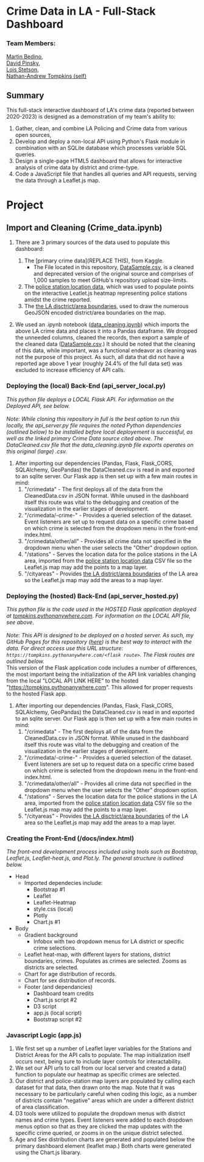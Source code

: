 # Crime Data in LA - Full-Stack Dashboard

### Team Members: <br> 
[Martin Bedino](), <br>
[David Pinsky](), <br>
[Lois Stetson](), <br>
[Nathan-Andrew Tompkins (self)]() <br>


## Summary
This full-stack interactive dashboard of LA's crime data (reported between 2020-2023) is designed as a demonstration of my team's ability to:
 1. Gather, clean, and combine LA Policing and Crime data from various open sources, 
 2. Develop and deploy a non-local API using Python's Flask module in combination with an SQLite database which processes variable SQL queries.
 3. Design a single-page HTML5 dashboard that allows for interactive analysis of crime data by district and crime-type.
 4. Code a JavaScript file that handles all queries and API requests, serving the data through a Leaflet.js map.

# Project

## Import and Cleaning (Crime_data.ipynb)
1. There are 3 primary sources of the data used to populate this dashboard:
    1. The [primary crime data](REPLACE THIS), from Kaggle. 
        * The File located in this repository, [DataSample.csv](https://geohub.lacity.org/datasets/lahub::lapd-police-stations/explore), is a cleaned and deprecated version of the original source and comprises of 1,000 samples to meet GitHub's repository upload size-limits.
    2. The [police station location data](https://geohub.lacity.org/datasets/lahub::lapd-police-stations/explore), which was used to populate points on the interactive Leatlet.js heatmap representing police stations amidst the crime reported.
    3. The [the LA disctrict/area boundaries](https://geohub.lacity.org/datasets/lahub::neighborhood-service-areas/explore), used to draw the numerous GeoJSON encoded district/area boundaries on the map.

2. We used an .ipynb notebook ([data_cleaning.ipynb](data_cleaning.ipynb)) which imports the above LA crime data and places it into a Pandas dataframe. We dropped the unneeded columns, cleaned the records, then export a sample of the cleaned data ([DataSample.csv](data/DataSample.csv).) It should be noted that the cleaning of this data, while important, was a functional endeavor as cleaning was not the purpose of this project. As such, all data that did not have a reported age above 1 year (roughly 24.4% of the full data set) was excluded to increase efficiency of API calls.

### Deploying the (local) Back-End (api_server_local.py)
*This python file deploys a LOCAL Flask API. For information on the Deployed API, see below.*<br>
<br>
*Note: While cloning this repository in full is the best option to run this locally, the api_server.py file requires the noted Python dependencies (outlined below) to be installed before local deployement is successful, as well as the linked primary Crime Data source cited above. The DataCleaned.csv file that the data_cleaning.ipynb file exports operates on this original (large) .csv.* <br>

1. After importing our dependencies (Pandas, Flask, Flask_CORS, SQLAlchemy, GeoPandas) the DataCleaned.csv is read in and exported to an sqlite server. Our Flask app is then set up with a few main routes in mind:
    1. "/crimedata" - The first deploys all of the data from the CleanedData.csv in JSON format. While unused in the dashboard itself this route was vital to the debugging and creation of the visualization in the earlier stages of development.
    2. "/crimedata/-crime-" - Provides a queried selection of the dataset. Event listeners are set up to request data on a specific crime based on which crime is selected from the dropdown menu in the front-end index.html.
    3. "/crimedata/other/all" - Provides all crime data not specified in the dropdown menu when the user selects the "Other" dropdown option.
    4. "/stations" - Serves the location data for the police stations in the LA area, imported from the [police station location data](https://geohub.lacity.org/datasets/lahub::lapd-police-stations/explore) CSV file so the Leaflet.js map may add the points to a map layer.
    5. "/cityareas" - Provides [the LA district/area boundaries](https://geohub.lacity.org/datasets/lahub::neighborhood-service-areas/explore) of the LA area so the Leaflet.js map may add the areas to a map layer.

### Deploying the (hosted) Back-End (api_server_hosted.py)
*This python file is the code used in the HOSTED Flask application deployed at [tompkins.pythonanywhere.com](https://tompkins.pythonanywhere.com). For information on the LOCAL API file, see above.*<br>
<br>
*Note: This API is designed to be deployed on a hosted server. As such, my GitHub Pages for this repository ([here]()) is the best way to interact with the data. For direct access use this URL structure: ```https://tompkins.pythonanywhere.com/<flask route>```. The Flask routes are outlined below.*<br>
This version of the Flask application code includes a number of differences, the most important being the initialization of the API link variables changing from the local "LOCAL API LINK HERE" to the hosted "https://tompkins.pythonanywhere.com". This allowed for proper requests to the hosted Flask app.<br>

1. After importing our dependencies (Pandas, Flask, Flask_CORS, SQLAlchemy, GeoPandas) the DataCleaned.csv is read in and exported to an sqlite server. Our Flask app is then set up with a few main routes in mind:
    1. "/crimedata" - The first deploys all of the data from the CleanedData.csv in JSON format. While unused in the dashboard itself this route was vital to the debugging and creation of the visualization in the earlier stages of development.
    2. "/crimedata/-crime-" - Provides a queried selection of the dataset. Event listeners are set up to request data on a specific crime based on which crime is selected from the dropdown menu in the front-end index.html.
    3. "/crimedata/other/all" - Provides all crime data not specified in the dropdown menu when the user selects the "Other" dropdown option.
    4. "/stations" - Serves the location data for the police stations in the LA area, imported from the [police station location data](https://geohub.lacity.org/datasets/lahub::lapd-police-stations/explore) CSV file so the Leaflet.js map may add the points to a map layer.
    5. "/cityareas" - Provides [the LA disctrict/area boundaries](https://geohub.lacity.org/datasets/lahub::neighborhood-service-areas/explore) of the LA area so the Leaflet.js map may add the areas to a map layer.
 
### Creating the Front-End (/docs/index.html)
*The front-end development process included using tools such as Bootstrap, Leaflet.js, Leaflet-heat.js, and Plot.ly. The general structure is outlined below.*
- Head
  - Imported dependecies include:
    - Bootstrap #1
    - Leaflet
    - Leaflet-Heatmap
    - style.css (local)
    - Plotly
    - Chart.js #1
- Body
    - Gradient background
        - Infobox with two dropdown menus for LA district or specific crime selections.
    - Leaflet heat-map, with different layers for stations, district boundaries, crimes. Populates as crimes are selected. Zooms as districts are selected.
    - Chart for age distribution of records.
    - Chart for sex distribution of records.
  - Footer (and dependancies)
    - Dashboard team credits
    - Chart.js script #2
    - D3 script
    - app.js (local script)
    - Bootstrap script #2

### Javascript Logic (app.js)
1. We first set up a number of Leaflet layer variables for the Stations and District Areas for the API calls to populate. The map initialization itself occurs next, being sure to include layer controls for interactability.
2. We set our API urls to call from our local server and created a data() function to populate our heatmap as specific crimes are selected.
3. Our district and police-station map layers are populated by calling each dataset for that data, then drawn onto the map. Note that it was necessary to be particularly careful when coding this logic, as a number of districts contain "negative" areas which are under a different district of area classification.
4. D3 tools were utilized to populate the dropdown menus with district names and crime types. Event listeners were added to each dropdown menus option so that as they are clicked the map updates with the specific crime queried, or zooms in on the unique district selected.
5. Age and Sex distribution charts are generated and populated below the primary dashboard element (leaflet map.) Both charts were generated using the Chart.js libarary.
